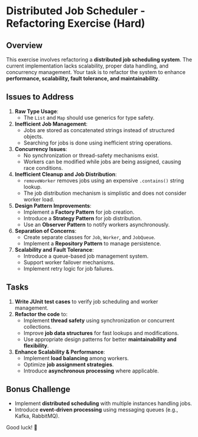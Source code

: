 # Distributed Job Scheduler - Refactoring Exercise (Hard)

## Overview
This exercise involves refactoring a **distributed job scheduling system**. The current implementation lacks scalability, proper data handling, and concurrency management. Your task is to refactor the system to enhance **performance, scalability, fault tolerance, and maintainability**.

## Issues to Address
1. **Raw Type Usage**:
    - The `List` and `Map` should use generics for type safety.
2. **Inefficient Job Management**:
    - Jobs are stored as concatenated strings instead of structured objects.
    - Searching for jobs is done using inefficient string operations.
3. **Concurrency Issues**:
    - No synchronization or thread-safety mechanisms exist.
    - Workers can be modified while jobs are being assigned, causing race conditions.
4. **Inefficient Cleanup and Job Distribution**:
    - `removeWorker` removes jobs using an expensive `.contains()` string lookup.
    - The job distribution mechanism is simplistic and does not consider worker load.
5. **Design Pattern Improvements**:
    - Implement a **Factory Pattern** for job creation.
    - Introduce a **Strategy Pattern** for job distribution.
    - Use an **Observer Pattern** to notify workers asynchronously.
6. **Separation of Concerns**:
    - Create separate classes for `Job`, `Worker`, and `JobQueue`.
    - Implement a **Repository Pattern** to manage persistence.
7. **Scalability and Fault Tolerance**:
    - Introduce a queue-based job management system.
    - Support worker failover mechanisms.
    - Implement retry logic for job failures.

## Tasks
1. **Write JUnit test cases** to verify job scheduling and worker management.
2. **Refactor the code** to:
    - Implement **thread safety** using synchronization or concurrent collections.
    - Improve **job data structures** for fast lookups and modifications.
    - Use appropriate design patterns for better **maintainability and flexibility**.
3. **Enhance Scalability & Performance**:
    - Implement **load balancing** among workers.
    - Optimize **job assignment strategies**.
    - Introduce **asynchronous processing** where applicable.

## Bonus Challenge
- Implement **distributed scheduling** with multiple instances handling jobs.
- Introduce **event-driven processing** using messaging queues (e.g., Kafka, RabbitMQ).

Good luck! 🚀